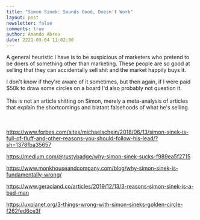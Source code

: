 ```yaml
---
title: "Simon Sinek: Sounds Good, Doesn't Work"
layout: post
newsletter: false
comments: true
author: Amando Abreu
date: 2221-03-04 11:02:00
---
```

A general heuristic I have is to be suspicious of marketers who pretend to be doers of something other than marketing. These people are so good at selling that they can accidentally sell shit and the market happily buys it. 

I don't know if they're aware of it sometimes, but then again, if I were paid $50k to draw some circles on a board I'd also probably not question it.\
\
This is not an article shitting on Simon, merely a meta-analysis of articles that explain the shortcomings and blatant falsehoods of what he's selling.

\
\
https://www.forbes.com/sites/michaelschein/2018/06/13/simon-sinek-is-full-of-fluff-and-other-reasons-you-should-follow-his-lead/?sh=1378fba35657

https://medium.com/@rustybadge/why-simon-sinek-sucks-f989ea5f2715

https://www.monkhouseandcompany.com/blog/why-simon-sinek-is-fundamentally-wrong/



https://www.geraciand.co/articles/2019/12/13/3-reasons-simon-sinek-is-a-bad-man



https://uxplanet.org/3-things-wrong-with-simon-sineks-golden-circle-f262fed6ce3f
